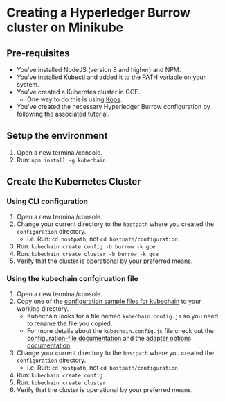 # Creating a Hyperledger Burrow cluster on Minikube

## Pre-requisites
- You've installed NodeJS (version 8 and higher) and NPM.
- You've installed Kubectl and added it to the PATH variable on your system.
- You've created a Kuberntes cluster in GCE.
  - One way to do this is using [Kops](https://github.com/kubernetes/kops/blob/release-1.8/docs/tutorial/gce.md).
- You've created the necessary Hyperledger Burrow configuration by following [the associated tutorial](configuration.md).

## Setup the environment
1. Open a new terminal/console.
1. Run: ``npm install -g kubechain``

## Create the Kubernetes Cluster

### Using CLI configuration
1. Open a new terminal/console.
1. Change your current directory to the ``hostpath`` where you created the ``configuration`` directory.
   - i.e. Run: ``cd hostpath``, not `cd hostpath/configuration`
1. Run: ``kubechain create config -b burrow -k gce``
1. Run: ``kubechain create cluster -b burrow -k gce``
1. Verify that the cluster is operational by your preferred means.

### Using the kubechain confgiruation file
1. Open a new terminal/console.
1. Copy one of the [configuration sample files for kubechain](/docs/tutorials/burrow/configuration-samples/kubechain) to your working directory.
   - Kubechain looks for a file named ``kubechain.config.js`` so you need to rename the file you copied.
   - For more details about the ``kubechain.config.js`` file check out the [configuration-file documentation](docs/kubechain/configuration-file.md) and the [adapter options documentation](docs/burrow/options.md).
1. Change your current directory to the ``hostpath`` where you created the ``configuration`` directory.
   - i.e. Run: ``cd hostpath``, not `cd hostpath/configuration`
1. Run: ``kubechain create config``
1. Run: ``kubechain create cluster``
1. Verify that the cluster is operational by your preferred means.